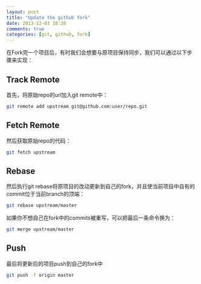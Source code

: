```yaml
---
layout: post
title: "Update the github fork"
date: 2013-12-03 18:28
comments: true
categories: [git, github, fork]
---
```


在Fork完一个项目后，有时我们会想要与原项目保持同步，我们可以通过以下步骤来实现：
<!-- more -->

## Track Remote

首先，将原始repo的url加入git remote中：

```sh
git remote add upstream git@github.com:user/repo.git
```

## Fetch Remote

然后获取原始repo的代码：

```sh
git fetch upstream
```

## Rebase

然后执行git rebase将原项目的改动更新到自己的fork，并且使当前项目中自有的commit位于当前branch的顶端：

```sh
git rebase upstream/master
```

如果你不想自己在fork中的commits被重写，可以把最后一条命令换为：

```sh
git merge upstream/master
```

## Push

最后将更新后的项目push到自己的fork中

```sh
git push -f origin master
```
